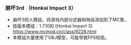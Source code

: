### 崩坏3rd （Honkai Impact 3）

* 崩坏3同人模组，将游戏内部分武器和物品添加到了MC里。
* 低版本模组：1.7.10的 [Honkai Impact 3] <https://www.mcmod.cn/class/9228.html>
* 本模组大量使用了OBJ模型，可能导致FPS较低。